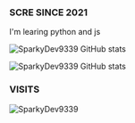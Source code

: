 ### SCRE SINCE 2021

I'm learing python and js

![SparkyDev9339 GitHub stats](https://github-readme-stats.vercel.app/api?username=SparkyDev9339&layout=compact&langs_count=7&theme=dracula)

![SparkyDev9339 GitHub stats](https://github-readme-stats.vercel.app/api/top-langs/?username=SparkyDev9339&layout=compact&langs_count=7&theme=dracula)

### VISITS
![SparkyDev9339](https://count.getloli.com/get/@SparkyDev9339?theme=gelbooru)
